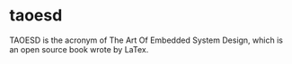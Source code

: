 # taoesd

TAOESD is the acronym of The Art Of Embedded System Design, which is an open source book wrote by LaTex.
